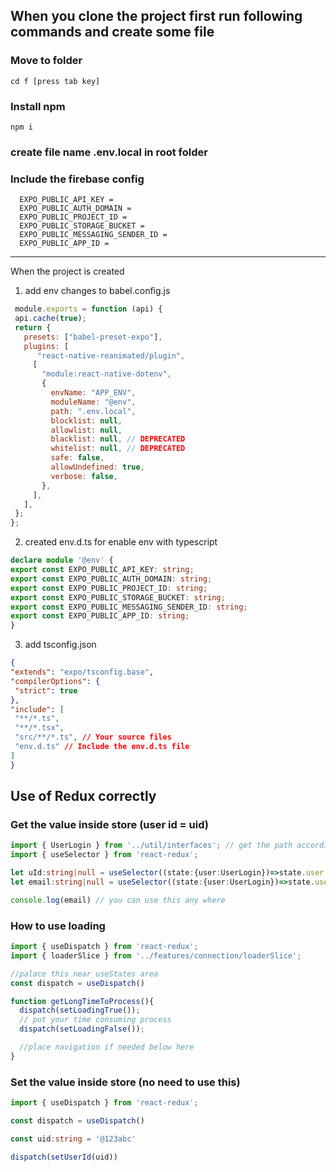 ## When you clone the project first run following commands and create some file

### Move to folder
```
cd f [press tab key]
```

### Install npm
```
npm i
```

### create file name **.env.local** in root folder
### Include the firebase config
```
  EXPO_PUBLIC_API_KEY = 
  EXPO_PUBLIC_AUTH_DOMAIN = 
  EXPO_PUBLIC_PROJECT_ID = 
  EXPO_PUBLIC_STORAGE_BUCKET = 
  EXPO_PUBLIC_MESSAGING_SENDER_ID = 
  EXPO_PUBLIC_APP_ID = 
```
- - -
When the project is created

  1. add env changes to babel.config.js 
 ```js
  module.exports = function (api) {
  api.cache(true);
  return {
    presets: ["babel-preset-expo"],
    plugins: [
       "react-native-reanimated/plugin",
      [
        "module:react-native-dotenv",
        {
          envName: "APP_ENV",
          moduleName: "@env",
          path: ".env.local",
          blocklist: null,
          allowlist: null,
          blacklist: null, // DEPRECATED
          whitelist: null, // DEPRECATED
          safe: false,
          allowUndefined: true,
          verbose: false,
        },
      ],
    ],
  };
};
  ```
  2. created env.d.ts for enable env with typescript
  ```ts
  declare module '@env' {
  export const EXPO_PUBLIC_API_KEY: string;
  export const EXPO_PUBLIC_AUTH_DOMAIN: string;
  export const EXPO_PUBLIC_PROJECT_ID: string;
  export const EXPO_PUBLIC_STORAGE_BUCKET: string;
  export const EXPO_PUBLIC_MESSAGING_SENDER_ID: string;
  export const EXPO_PUBLIC_APP_ID: string;
}
  ``` 
  3. add tsconfig.json
   ```json
{
  "extends": "expo/tsconfig.base",
  "compilerOptions": {
    "strict": true
  },
  "include": [
    "**/*.ts",
    "**/*.tsx",
    "src/**/*.ts", // Your source files
    "env.d.ts" // Include the env.d.ts file
  ]
}
   ```
## Use of Redux correctly

### Get the value inside store (user id = uid)

```ts
import { UserLogin } from '../util/interfaces'; // get the path accordingly
import { useSelector } from 'react-redux';

let uId:string|null = useSelector((state:{user:UserLogin})=>state.user.userId)
let email:string|null = useSelector((state:{user:UserLogin})=>state.user.email)

console.log(email) // you can use this any where
```

### How to use loading
```ts
import { useDispatch } from 'react-redux';
import { loaderSlice } from '../features/connection/loaderSlice';

//palace this near useStates area
const dispatch = useDispatch()

function getLongTimeToProcess(){
  dispatch(setLoadingTrue());
  // put your time consuming process
  dispatch(setLoadingFalse());

  //place navigation if needed below here
}
```

### Set the value inside store (no need to use this)

```ts
import { useDispatch } from 'react-redux';

const dispatch = useDispatch()

const uid:string = '@123abc'

dispatch(setUserId(uid))
```

